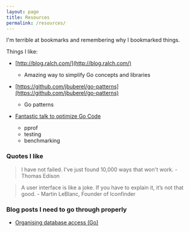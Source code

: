 ```yaml
---
layout: page
title: Resources
permalink: /resources/
---
```


I'm terrible at bookmarks and remembering why I bookmarked things.


Things I like:

- [http://blog.ralch.com/](http://blog.ralch.com/)
    - Amazing way to simplify Go concepts and libraries

- [https://github.com/jbuberel/go-patterns](https://github.com/jbuberel/go-patterns)
    - Go patterns

- [Fantastic talk to optimize Go Code](https://www.youtube.com/watch?v=ZuQcbqYK0BY)
    - pprof
    - testing
    - benchmarking

### Quotes I like

> I have not failed. I've just found 10,000 ways that won't work. - Thomas Edison

> A user interface is like a joke. If you have to explain it, it’s not that good. - Martin LeBlanc, Founder of Iconfinder



### Blog posts I need to go through properly

- [Organising database access (Go)](http://www.alexedwards.net/blog/organising-database-access)
